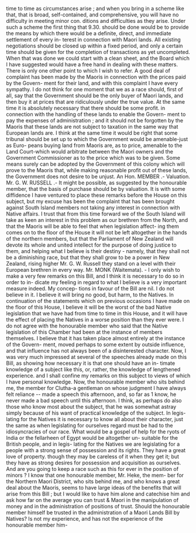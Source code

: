 time to time as circumstances arise ; and when you bring in a scheme like that, that is broad, self-contained, and comprehensive, you will have no difficulty in meeting minor con. ditions and difficulties as they arise. Under such a scheme the first thing that 9.30. should be done would be to provide the means by which there would be a definite, direct, and immediate settlement of every in- terest in connection with Maori lands. All existing negotiations should be closed up within a fixed period, and only a certain time should be given for the completion of transactions as yet uncompleted. When that was done we could start with a clean sheet, and the Board which I have suggested would have a free hand in dealing with these matters. There is only one other point to which I wish to refer. A good deal of complaint has been made by the Maoris in connection with the prices paid by the Govern- ment for their land, and with this complaint I have every sympathy. I do not think for one moment that we as a race should, first of all, say that the Government should be the only buyer of Maori lands, and then buy it at prices that are ridiculously under the true value. At the same time it is absolutely necessary that there should be some profit. in connection with the handling of these lands to enable the Govern- ment to pay the expenses of administration ; and it should not be forgotten by the Maoris that these lands are not subject to taxation in the same way that European lands are. I think at the same time it would be right that some tribunal should be set up to which the Government would be amenable-just as Euro- peans buying land from Maoris are, as to price, amenable to the Land Court-which would arbitrate between the Maori owners and the Government Commissioner as to the price which was to be given. Some means surely can be adopted by the Government of this colony which will prove to the Maoris that, while making reasonable profit out of these lands, the Government does not desire to be unjust. An Hon. MEMBER .- Valuation. Mr. G. W. RUSSELL .- It might be possible, as suggested by the honourable member, that the basis of purchase should be by valuation. It is with some diffidence I have ventured to place these remarks before the House on this subject, but my excuse has been the complaint that has been brought against South Island members not taking any interest in connection with Native affairs. I trust that from this time forward we of the South Island will take as keen an interest in this problem as our brethren from the North, and that the Maoris will be able to feel that when legislation affect- ing them comes on to the floor of the House it will not be left altogether in the hands of the northern members, but that the Parliament of New Zealand will devote its whole and united intellect for the purpose of doing justice to them, and helping what I believe is their destiny - namely, that they shall not be a diminishing race, but that they shall grow to be a power in New Zealand, rising higher Mr. G. W. Russell they stand on a level with their European brethren in every way. Mr. MONK (Waitemata). - I only wish to make a very few remarks on this Bill, and I think it is necessary to do so in order to in- dicate my feeling in regard to what I believe is a very important measure indeed. My concep- tions in favour of the Bill are nil. I do not believe in it. I believe it will bring no good, but harm, to the Natives. In continuation of the statements which on previous occasions I have made on the floor of this House, I believe it will be the worst of the bad Native legislation that we have had from time to time in this House, and it will have the effect of placing the Natives in a worse position than they ever were. I do not agree with the honourable member who said that the Native legislation of this Chamber had been at the instance of members themselves. I believe that it has taken place almost entirely at the instance of the Govern- ment, moved perhaps to some extent by outside influence, and that influence has not always been of a disinterested character. Now, I was very much impressed at several of the speeches already made on this Bill, as showing how necessary it is that one should have an in- timate knowledge of a subject like this, or, rather, the knowledge of lengthened experience. and I shall confine my remarks on this subject to views of which I have personal knowledge. Now, the honourable member who sits behind me, the member for Clutha-a gentleman on whose judgment I have always felt reliance -- made a speech this afternoon, and, so far as 1 know, he never made a bad speech until this afternoon. I think, as perhaps do also those who know most about the subject, that he was somewhat astray simply because of his want of practical knowledge of the subject. In legis- lating for the Natives it is necessary to know all about their character, just the same as when legislating for ourselves regard must be had to the idiosyncracies of our race. What would be a gospel of help for the ryots of India or the fellarheen of Egypt would be altogether un- suitable for the British people, and in legis- lating for the Natives we are legislating for a people with a strong sense of possession and its rights. They have a great love of property. though they may be careless of it when they get it; but they have as strong desires for possession and acquisition as ourselves. And are you going to keep a race such as this for ever in the position of minors ? I know that one honourable member, Mr. Heke, the mem- ber for the Northern Maori District, who sits behind me, and who knows a great deal about the Maoris, seems to have large ideas of the benefits that will arise from this Bill ; but I would like to have him alone and catechise him and ask how far on the average you can trust & Maori in the manipulation of money and in the administration of positions of trust. Should the honourable member himself be trusted in the administration of a Maori Lands Bill by Natives? Is not my experience, and has not the experience of the honourable member him- 